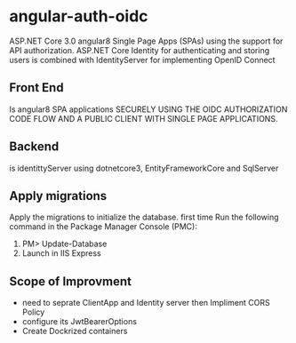 # angular-auth-oidc
ASP.NET Core 3.0 angular8 Single Page Apps (SPAs) using the support for API authorization. ASP.NET Core Identity for authenticating and storing users is combined with IdentityServer for implementing OpenID Connect

## Front End
Is angular8 SPA applications SECURELY USING THE OIDC AUTHORIZATION CODE FLOW AND A PUBLIC CLIENT WITH SINGLE PAGE APPLICATIONS.

## Backend
is identittyServer using dotnetcore3, EntityFrameworkCore and  SqlServer

## Apply migrations
Apply the migrations to initialize the database. first time 
Run the following command in the Package Manager Console (PMC):

1. PM> Update-Database
2. Launch in IIS Express


## Scope of Improvment
* need to seprate ClientApp and Identity server then Impliment CORS Policy
* configure its JwtBearerOptions
* Create Dockrized containers
